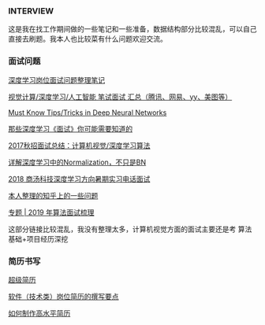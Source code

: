 ### INTERVIEW
这是我在找工作期间做的一些笔记和一些准备，数据结构部分比较混乱，可以自己直接去刷题。我本人也比较菜有什么问题欢迎交流。

### 面试问题
[深度学习岗位面试问题整理笔记](https://blog.csdn.net/lj6052317/article/details/78242026)

[视觉计算/深度学习/人工智能 笔试面试 汇总（腾讯、网易、yy、美图等）](https://blog.csdn.net/u014722627/article/details/77938703)

[Must Know Tips/Tricks in Deep Neural Networks](http://lamda.nju.edu.cn/weixs/project/CNNTricks/CNNTricks.html)  

[那些深度学习《面试》你可能需要知道的](https://zhuanlan.zhihu.com/p/29965072) 

[2017秋招面试总结：计算机视觉/深度学习算法](https://zhuanlan.zhihu.com/p/33020995) 

[详解深度学习中的Normalization，不只是BN](https://zhuanlan.zhihu.com/p/33173246)

[2018 商汤科技深度学习方向暑期实习电话面试](https://blog.csdn.net/seniusen/article/details/80182728)

[本人整理的知乎上的一些问题](https://www.zhihu.com/collection/289996791)

[专题 | 2019 年算法面试梳理](https://mp.weixin.qq.com/s?__biz=MzI4Mzc5NDk4MA==&mid=2247484840&idx=3&sn=054bd9444b39259dfa032aa1ed61abd3&chksm=eb840ee3dcf387f579aff3d39aeab8dbbc5ffe2511b2997c15c5003a0fe3900abc36d32ec35a&mpshare=1&scene=23&srcid=1104dqyASLohk7kCF8Fy7VfN#rd)

这部分链接比较混乱，我没有整理太多，计算机视觉方面的面试主要还是考 算法基础+项目经历深挖 

### 简历书写
[超级简历](https://www.wondercv.com)

[软件（技术类）岗位简历的撰写要点](https://blog.csdn.net/cccccttttyyy/article/details/79253138)

[如何制作高水平简历](https://www.zhihu.com/question/21187514)
